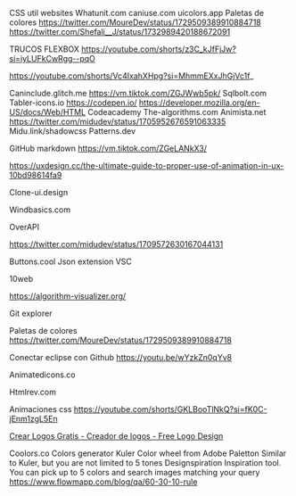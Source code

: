 CSS util websites
Whatunit.com
caniuse.com
uicolors.app
Paletas de colores
https://twitter.com/MoureDev/status/1729509389910884718
https://twitter.com/Shefali__J/status/1732989420188672091

TRUCOS FLEXBOX
https://youtube.com/shorts/z3C_kJfFjJw?si=iyLUFkCwRgg--pqO

https://youtube.com/shorts/Vc4IxahXHpg?si=MhmmEXxJhGjVc1f_

Caninclude.glitch.me
https://vm.tiktok.com/ZGJWwb5pk/
Sqlbolt.com
Tabler-icons.io
https://codepen.io/
https://developer.mozilla.org/en-US/docs/Web/HTML
Codeacademy
The-algorithms.com
Animista.net
https://twitter.com/midudev/status/1705952676591063335
Midu.link/shadowcss
Patterns.dev

GitHub markdown
https://vm.tiktok.com/ZGeLANkX3/

https://uxdesign.cc/the-ultimate-guide-to-proper-use-of-animation-in-ux-10bd98614fa9

Clone-ui.design

Windbasics.com

OverAPI

https://twitter.com/midudev/status/1709572630167044131

Buttons.cool
Json extension VSC

10web

https://algorithm-visualizer.org/

Git explorer

Paletas de colores
https://twitter.com/MoureDev/status/1729509389910884718

Conectar eclipse con Github
https://youtu.be/wYzkZn0qYv8

Animatedicons.co

Htmlrev.com

Animaciones css
https://youtube.com/shorts/GKLBooTlNkQ?si=fK0C-jEnm1zgL5En

[Crear Logos Gratis - Creador de logos - Free Logo Design](https://es.freelogodesign.org/)

Coolors.co
Colors generator
Kuler
Color wheel from Adobe
Paletton
Similar to Kuler, but you are not limited to 5 tones
Designspiration
Inspiration tool. You can pick up to 5 colors and search images matching your query
‍
https://www.flowmapp.com/blog/qa/60-30-10-rule
